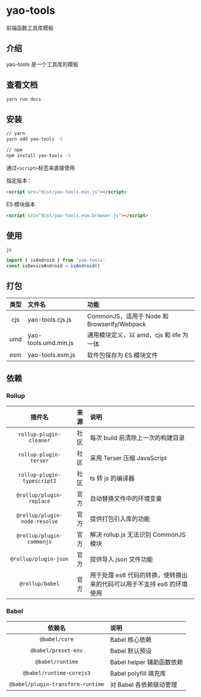 # yao-tools

前端函数工具库模板

## 介绍

yao-tools 是一个工具库的模板

## 查看文档

```sh
yarn run docs
```

## 安装

```sh
// yarn
yarn add yao-tools -S

// npm
npm install yao-tools -S
```

通过`<script>`标签来直接使用

指定版本：

```html
<script src="dist/yao-tools.min.js"></script>
```

ES 模块版本

```html
<script src="dist/yao-tools.esm.browser.js"></script>
```

## 使用

`js`

```js
import { isAndroid } from 'yao-tools'
const isDeviceAndroid = isAndroid()
```

## 打包

| 类型 | 文件名               | 功能                                        |
| :--: | :------------------- | :------------------------------------------ |
| cjs  | yao-tools.cjs.js | CommonJS，适用于 Node 和 Browserify/Webpack |
| umd  | yao-tools.umd.min.js | 通用模块定义，以 amd，cjs 和 iife 为一体    |
| esm  | yao-tools.esm.js | 软件包保存为 ES 模块文件                    |

## 依赖

### Rollup

| 插件名 | 来源 | 说明 |
| :-: | :-: | :-- |
| `rollup-plugin-cleaner` | 社区 | 每次 build 前清除上一次的构建目录 |
| `rollup-plugin-terser` | 社区 | 采用 Terser 压缩 JavaScript |
| `rollup-plugin-typescript2` | 社区 | ts 转 js 的编译器 |
| `@rollup/plugin-replace` | 官方 | 自动替换文件中的环境变量 |
| `@rollup/plugin-node-resolve` | 官方 | 提供打包引入库的功能 |
| `@rollup/plugin-commonjs` | 官方 | 解决 rollup.js 无法识别 CommonJS 模块 |
| `@rollup/plugin-json` | 官方 | 提供导入 json 文件功能 |
| `@rollup/babel` | 官方 | 用于处理 es6 代码的转换，使转换出来的代码可以用于不支持 es6 的环境使用 |

### Babel

|              依赖名               | 说明                      |
| :-------------------------------: | :------------------------ |
|           `@babel/core`           | Babel 核心依赖            |
|        `@babel/preset-env`        | Babel 默认预设            |
|         `@babel/runtime`          | Babel helper 辅助函数依赖 |
|     `@babel/runtime-corejs3`      | Babel polyfill 填充库     |
| `@babel/plugin-transform-runtime` | 对 Babel 各依赖联动管理   |
